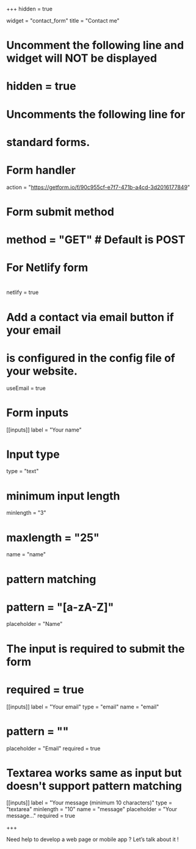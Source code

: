+++
hidden = true

widget = "contact_form"
title = "Contact me" 

# Uncomment the following line and widget will NOT be displayed
# hidden = true

# Uncomments the following line for
# standard forms.
#
# Form handler
action = "https://getform.io/f/90c955cf-e7f7-471b-a4cd-3d2016177849"
# Form submit method
# method = "GET" # Default is POST

# For Netlify form
#
netlify = true

# Add a contact via email button if your email
# is configured in the config file of your website.
useEmail = true

# Form inputs
[[inputs]]
label = "Your name"
# Input type
type = "text"
# minimum input length
minlength = "3"
# maxlength = "25"
name = "name"
# pattern matching
# pattern = "[a-zA-Z]"
placeholder = "Name"
# The input is required to submit the form
# required = true

[[inputs]]
label = "Your email"
type = "email"
name = "email"
# pattern = ""
placeholder = "Email"
required = true

# Textarea works same as input but doesn't support pattern matching
[[inputs]]
label = "Your message (minimum 10 characters)"
type = "textarea"
minlength = "10"
name = "message"
placeholder = "Your message..."
required = true

+++

Need help to develop a web page or mobile app ?
Let’s talk about it !
